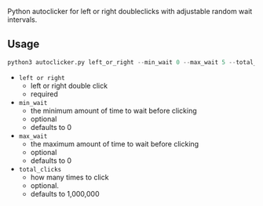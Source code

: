 Python autoclicker for left or right doubleclicks with adjustable random wait intervals.

## Usage

```python
python3 autoclicker.py left_or_right --min_wait 0 --max_wait 5 --total_clicks 100
```

- `left or right`
    - left or right double click
    - required
- `min_wait`
    - the minimum amount of time to wait before clicking
    - optional
    - defaults to 0
- `max_wait`
    - the maximum amount of time to wait before clicking
    - optional
    - defaults to 0
- `total_clicks`
    - how many times to click
    - optional. 
    - defaults to 1,000,000


